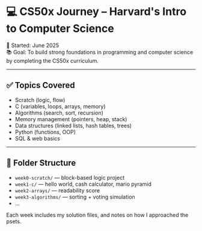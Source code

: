 # 💻 CS50x Journey – Harvard's Intro to Computer Science

📅 Started: June 2025  
📚 Goal: To build strong foundations in programming and computer science by completing the CS50x curriculum.

---

## ✅ Topics Covered
- Scratch (logic, flow)
- C (variables, loops, arrays, memory)
- Algorithms (search, sort, recursion)
- Memory management (pointers, heap, stack)
- Data structures (linked lists, hash tables, trees)
- Python (functions, OOP)
- SQL & web basics

---

## 📁 Folder Structure

- `week0-scratch/` — block-based logic project
- `week1-c/` — hello world, cash calculator, mario pyramid
- `week2-arrays/` — readability score
- `week3-algorithms/` — sorting + voting simulation
- ...

Each week includes my solution files, and notes on how I approached the psets.
